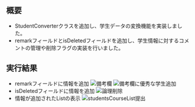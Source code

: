 ## 概要
- StudentConverterクラスを追加し、学生データの変換機能を実装しました。
- remarkフィールドとisDeletedフィールドを追加し、学生情報に対するコメントの管理や削除フラグの実装を行いました。

## 実行結果
- remarkフィールドに情報を追加 
![備考欄](https://github.com/user-attachments/assets/35651f63-3f6e-4845-a518-f72128921185)
![備考欄に優秀な学生追加](https://github.com/user-attachments/assets/84d7885b-c171-41a3-80d3-8900c52f19b2)
- isDeletedフィールドに情報を追加 
![論理削除](https://github.com/user-attachments/assets/872d88e6-1e96-460b-8118-ca0e0c5c53e4) 
-  情報が追加されたListの表示
![studentsCourseList提出](https://github.com/user-attachments/assets/b9901f65-bd5d-4b49-a557-2b7114614792)
